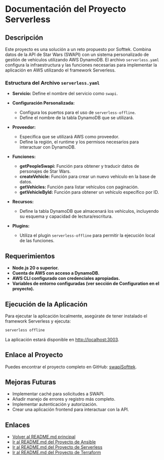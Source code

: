 # Documentación del Proyecto Serverless

## Descripción

Este proyecto es una solución a un reto propuesto por Softtek. Combina datos de la API de Star Wars (SWAPI) con un sistema personalizado de gestión de vehículos utilizando AWS DynamoDB. El archivo `serverless.yaml` configura la infraestructura y las funciones necesarias para implementar la aplicación en AWS utilizando el framework Serverless.

### Estructura del Archivo `serverless.yaml`

- **Servicio:** Define el nombre del servicio como `swapi`.
- **Configuración Personalizada:**
  - Configura los puertos para el uso de `serverless-offline`.
  - Define el nombre de la tabla DynamoDB que se utilizará.

- **Proveedor:**
  - Especifica que se utilizará AWS como proveedor.
  - Define la región, el runtime y los permisos necesarios para interactuar con DynamoDB.

- **Funciones:**
  - **getPeopleSwapi:** Función para obtener y traducir datos de personajes de Star Wars.
  - **createVehicle:** Función para crear un nuevo vehículo en la base de datos.
  - **getVehicles:** Función para listar vehículos con paginación.
  - **getVehicleById:** Función para obtener un vehículo específico por ID.

- **Recursos:**
  - Define la tabla DynamoDB que almacenará los vehículos, incluyendo su esquema y capacidad de lectura/escritura.

- **Plugins:**
  - Utiliza el plugin `serverless-offline` para permitir la ejecución local de las funciones.

## Requerimientos

- **Node.js 20 o superior.**
- **Cuenta de AWS con acceso a DynamoDB.**
- **AWS CLI configurado con credenciales apropiadas.**
- **Variables de entorno configuradas (ver sección de **Configuration** en el proyecto).**

## Ejecución de la Aplicación

Para ejecutar la aplicación localmente, asegúrate de tener instalado el framework Serverless y ejecuta:

```bash
serverless offline
```

La aplicación estará disponible en <http://localhost:3003>.

## Enlace al Proyecto

Puedes encontrar el proyecto completo en GitHub: [swapiSofttek](https://github.com/Akaidmaru/swapiSofttek).

## Mejoras Futuras

- Implementar caché para solicitudes a SWAPI.
- Añadir manejo de errores y registro más completo.
- Implementar autenticación y autorización.
- Crear una aplicación frontend para interactuar con la API.

## Enlaces

- [Volver al README.md principal](../README.md)
- [Ir al README.md del Proyecto de Ansible](../ansible/README.md)
- [Ir al README.md del Proyecto de Serverless](../serverless/README.md)
- [Ir al README.md del Proyecto de Terraform](../terraform/README.md)

